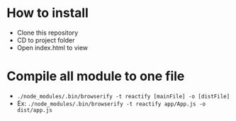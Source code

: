 # How to install
* Clone this repository
* CD to project folder
* Open index.html to view

# Compile all module to one file
* ```./node_modules/.bin/browserify -t reactify [mainFile] -o [distFile]```
* Ex:
```./node_modules/.bin/browserify -t reactify app/App.js -o dist/app.js```